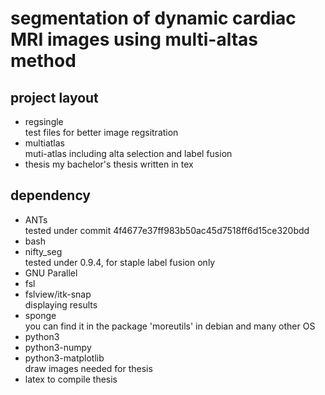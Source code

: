 #	segmentation of dynamic cardiac MRI images using multi-altas method

##	project layout

*	regsingle  
	test files for better image regsitration
*	multiatlas  
	muti-atlas including alta selection and label fusion
* thesis
  my bachelor's thesis written in tex
			
##	dependency 
*	ANTs  
	tested under commit 4f4677e37ff983b50ac45d7518ff6d15ce320bdd
*	bash  
*	nifty_seg  
	tested under 0.9.4, for staple label fusion only
*	GNU Parallel  
* fsl
*	fslview/itk-snap  
  displaying results
* sponge  
  you can find it in the package 'moreutils' in debian and many other OS
* python3
* python3-numpy
* python3-matplotlib  
  draw images needed for thesis
* latex
  to compile thesis

